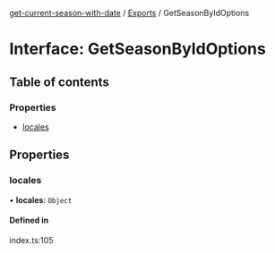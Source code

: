 [get-current-season-with-date](../README.md) / [Exports](../modules.md) / GetSeasonByIdOptions

# Interface: GetSeasonByIdOptions

## Table of contents

### Properties

- [locales](GetSeasonByIdOptions.md#locales)

## Properties

### locales

• **locales**: `Object`

#### Defined in

index.ts:105
